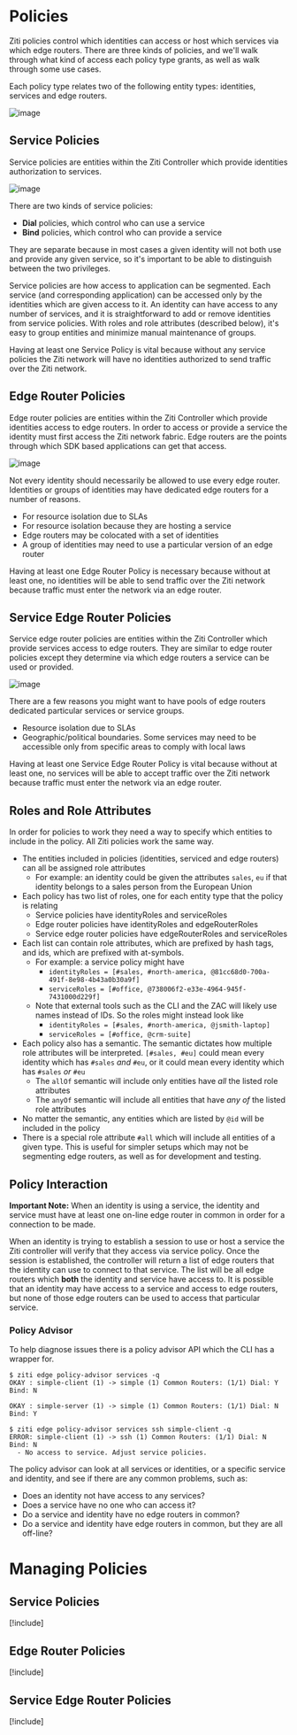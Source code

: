 # Policies
Ziti policies control which identities can access or host which services
via which edge routers. There are three kinds of policies, and we'll walk 
through what kind of access each policy type grants, as well as walk through
some use cases.

Each policy type relates two of the following entity types: identities, services and edge routers.
 
![image](../../../../images/policy-entities.png)

## Service Policies
Service policies are entities within the Ziti Controller which provide 
identities authorization to services. 

![image](../../../../images/service-policies.png)

There are two kinds of service policies:

  * **Dial** policies, which control who can use a service
  * **Bind** policies, which control who can provide a service
  
They are separate because in most cases a given identity will not 
both use and provide any given service, so it's important to be able
to distinguish between the two privileges.   

Service policies are how access to application can be segmented. Each service 
(and corresponding application) can be accessed only by the identities 
which are given access to it. An identity can have access to any number 
of services, and it is straightforward to add or remove identities from 
service policies. With roles and role attributes (described below), it's
easy to group entities and minimize manual maintenance of groups.

Having at least one Service Policy is vital because without any 
service policies the Ziti network will have no identities authorized 
to send traffic over the Ziti network.

## Edge Router Policies

Edge router policies are entities within the Ziti Controller which provide 
identities access to edge routers. In order to access or provide a 
service the identity must first access the Ziti network fabric. Edge
routers are the points through which SDK based applications can
get that access.  

![image](../../../../images/edge-router-policies.png)

Not every identity should necessarily be allowed to use every edge router. 
Identities or groups of identities may have dedicated edge routers for a 
number of reasons.

  * For resource isolation due to SLAs
  * For resource isolation because they are hosting a service 
  * Edge routers may be colocated with a set of identities
  * A group of identities may need to use a particular version of an edge router 

Having at least one Edge Router Policy is necessary because without at least one, 
no identities will be able to send traffic over the Ziti network because traffic 
must enter the network via an edge router.

## Service Edge Router Policies
Service edge router policies are entities within the Ziti Controller which provide 
services access to edge routers. They are similar to edge router policies except
they determine via which edge routers a service can be used or provided. 

![image](../../../../images/service-edge-router-policies.png)

There are a few reasons you might want to have pools of edge routers dedicated 
particular services or service groups.

  * Resource isolation due to SLAs
  * Geographic/political boundaries. Some services may need to be accessible only from specific areas to comply with local laws 

Having at least one Service Edge Router Policy is vital because without at least one, 
no services will be able to accept traffic over the Ziti network because traffic must 
enter the network via an edge router.

## Roles and Role Attributes
In order for policies to work they need a way to specify which entities to include
in the policy. All Ziti policies work the same way. 

  * The entities included in policies (identities, serviced and edge routers) can all be assigned role attributes
      * For example: an identity could be given the attributes `sales`, `eu` if that identity belongs to a sales person from the European Union
  * Each policy has two list of roles, one for each entity type that the policy is relating 
      * Service policies have identityRoles and serviceRoles
      * Edge router policies have identityRoles and edgeRouterRoles
      * Service edge router policies have edgeRouterRoles and serviceRoles
  * Each list can contain role attributes, which are prefixed by hash tags, and ids, which are prefixed with at-symbols.
      * For example: a service policy might have 
          * `identityRoles = [#sales, #north-america, @81cc68d0-700a-491f-8e98-4b43a0b30a9f]` 
          * `serviceRoles = [#office, @738006f2-e33e-4964-945f-7431000d229f]`
      * Note that external tools such as the CLI and the ZAC will likely use names instead of IDs. So the roles might instead look like 
          * `identityRoles = [#sales, #north-america, @jsmith-laptop]` 
          * `serviceRoles = [#office, @crm-suite]`
  * Each policy also has a semantic. The semantic dictates how multiple role attributes will be interpreted. `[#sales, #eu]` could mean every identity which has `#sales` *and* `#eu`, or it could mean every identity which has `#sales` *or* `#eu`
      * The `allOf` semantic will include only entities have *all* the listed role attributes
      * The `anyOf` semantic will include all entities that have *any of* the listed role attributes
  * No matter the semantic, any entities which are listed by `@id` will be included in the policy
  * There is a special role attribute `#all` which will include all entities of a given type. This is useful for simpler setups which may not be segmenting edge routers, as well as for development and testing.

## Policy Interaction
**Important Note:** When an identity is using a service, the identity
 and service must have at least one on-line edge router in common in 
 order for a connection to be made. 
 
When an identity is trying to establish a session to use or host a service the Ziti
controller will verify that they access via service policy. Once the session is 
established, the controller will return a list of edge routers that the identity 
can use to connect to that service. The list will be all edge routers which **both**
the identity and service have access to. It is possible that an identity may have
access to a service and access to edge routers, but none of those edge routers
can be used to access that particular service. 

### Policy Advisor 
To help diagnose issues there is a policy advisor API which the CLI has a wrapper for.


    $ ziti edge policy-advisor services -q
    OKAY : simple-client (1) -> simple (1) Common Routers: (1/1) Dial: Y Bind: N 

    OKAY : simple-server (1) -> simple (1) Common Routers: (1/1) Dial: N Bind: Y

    $ ziti edge policy-advisor services ssh simple-client -q
    ERROR: simple-client (1) -> ssh (1) Common Routers: (1/1) Dial: N Bind: N 
      - No access to service. Adjust service policies.
 

The policy advisor can look at all services or identities, or a specific service
 and identity, and see if there are any common problems, such as:

  * Does an identity not have access to any services?
  * Does a service have no one who can access it?
  * Do a service and identity have no edge routers in common?
  * Do a service and identity have edge routers in common, but they are all off-line?

# Managing Policies
## Service Policies

[!include[](creating-service-policies.md)]

## Edge Router Policies

[!include[](creating-edge-router-policies.md)]

## Service Edge Router Policies
[!include[](creating-service-edge-router-policies.md)]
